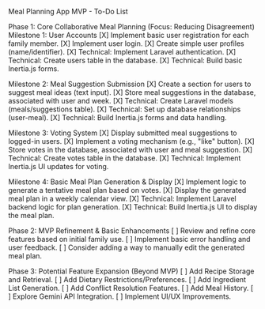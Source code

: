 Meal Planning App MVP - To-Do List

Phase 1: Core Collaborative Meal Planning (Focus: Reducing Disagreement)
Milestone 1: User Accounts
[X] Implement basic user registration for each family member.
[X] Implement user login.
[X] Create simple user profiles (name/identifier).
[X] Technical: Implement Laravel authentication.
[X] Technical: Create users table in the database.
[X] Technical: Build basic Inertia.js forms.

Milestone 2: Meal Suggestion Submission
[X] Create a section for users to suggest meal ideas (text input).
[X] Store meal suggestions in the database, associated with user and week.
[X] Technical: Create Laravel models (meals/suggestions table).
[X] Technical: Set up database relationships (user-meal).
[X] Technical: Build Inertia.js forms and data handling.

Milestone 3: Voting System
[X] Display submitted meal suggestions to logged-in users.
[X] Implement a voting mechanism (e.g., "like" button).
[X] Store votes in the database, associated with user and meal suggestion.
[X] Technical: Create votes table in the database.
[X] Technical: Implement Inertia.js UI updates for voting.

Milestone 4: Basic Meal Plan Generation & Display
[X] Implement logic to generate a tentative meal plan based on votes.
[X] Display the generated meal plan in a weekly calendar view.
[X] Technical: Implement Laravel backend logic for plan generation.
[X] Technical: Build Inertia.js UI to display the meal plan.

Phase 2: MVP Refinement & Basic Enhancements
[ ] Review and refine core features based on initial family use.
[ ] Implement basic error handling and user feedback.
[ ] Consider adding a way to manually edit the generated meal plan.

Phase 3: Potential Feature Expansion (Beyond MVP)
[ ] Add Recipe Storage and Retrieval.
[ ] Add Dietary Restrictions/Preferences.
[ ] Add Ingredient List Generation.
[ ] Add Conflict Resolution Features.
[ ] Add Meal History.
[ ] Explore Gemini API Integration.
[ ] Implement UI/UX Improvements.
